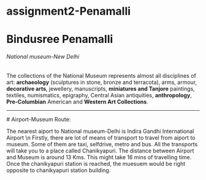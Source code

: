 # assignment2-Penamalli
# Bindusree Penamalli
###### National museum-New Delhi
The collections of the National Museum represents almost all disciplines of art: **archaeology** (sculptures in stone, bronze and terracota), arms, armour, **decorative arts**, jewellery, manuscripts, **miniatures and Tanjore** paintings, textiles, numismatics, epigraphy, Central Asian antiquities, **anthropology**, **Pre-Columbian** American and **Western Art Collections**.
<hr>
# Airport-Museum Route:

The nearest aiport to National museum-Delhi is Indira Gandhi International Airport 
\n Firstly, there are lot of means of transport to travel from aiport to museum.
Some of them are taxi, selfdrive, metro and bus.
All the transports will take you to a place called Chanikyapuri.
The distance between Airport and Museum is around 13 Kms. This might take 16 mins of travelling time.
Once the chanikyapuri station is reached, the muesuem would be right opposite to chanikyapuri station building.








